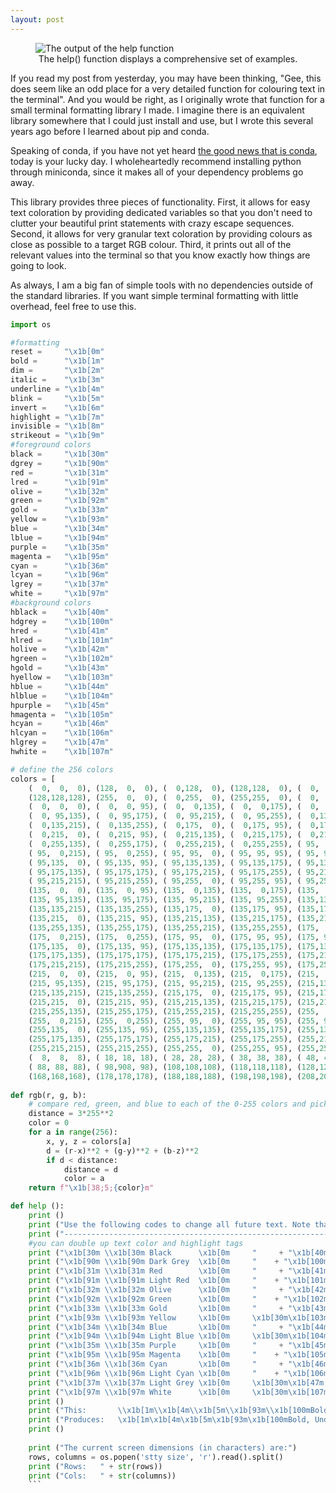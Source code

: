```yaml
---
layout: post
---
```


<figure>
  <img src="https://albatroxx.github.io/images/terminal_formatting.png" alt="The output of the help function"/>
  <figcaption style="text-align:center;">The help() function displays a comprehensive set of examples.</figcaption>
</figure>

If you read my post from yesterday, you may have been thinking, "Gee, this does seem like an odd place for a very detailed function for colouring text in the terminal". And you would be right, as I originally wrote that function for a small terminal formatting library I made. I imagine there is an equivalent library somewhere that I could just install and use, but I wrote this several years ago before I learned about pip and conda.

Speaking of conda, if you have not yet heard [the good news that is conda](https://docs.conda.io/en/latest/miniconda.html), today is your lucky day. I wholeheartedly recommend installing python through miniconda, since it makes all of your dependency problems go away.

This library provides three pieces of functionality. First, it allows for easy text coloration by providing dedicated variables so that you don't need to clutter your beautiful print statements with crazy escape sequences. Second, it allows for very granular text coloration by providing colours as close as possible to a target RGB colour. Third, it prints out all of the relevant values into the terminal so that you know exactly how things are going to look.

As always, I am a big fan of simple tools with no dependencies outside of the standard libraries. If you want simple terminal formatting with little overhead, feel free to use this.

```python
import os

#formatting
reset =     "\x1b[0m"
bold =      "\x1b[1m"
dim =       "\x1b[2m"
italic =    "\x1b[3m"
underline = "\x1b[4m"
blink =     "\x1b[5m"
invert =    "\x1b[6m"
highlight = "\x1b[7m"
invisible = "\x1b[8m"
strikeout = "\x1b[9m"
#foreground colors
black =     "\x1b[30m"
dgrey =     "\x1b[90m"
red =       "\x1b[31m"
lred =      "\x1b[91m"
olive =     "\x1b[32m"
green =     "\x1b[92m"
gold =      "\x1b[33m"
yellow =    "\x1b[93m"
blue =      "\x1b[34m"
lblue =     "\x1b[94m"
purple =    "\x1b[35m"
magenta =   "\x1b[95m"
cyan =      "\x1b[36m"
lcyan =     "\x1b[96m"
lgrey =     "\x1b[37m"
white =     "\x1b[97m"
#background colors
hblack =    "\x1b[40m"
hdgrey =    "\x1b[100m"
hred =      "\x1b[41m"
hlred =     "\x1b[101m"
holive =    "\x1b[42m"
hgreen =    "\x1b[102m"
hgold =     "\x1b[43m"
hyellow =   "\x1b[103m"
hblue =     "\x1b[44m"
hlblue =    "\x1b[104m"
hpurple =   "\x1b[45m"
hmagenta =  "\x1b[105m"
hcyan =     "\x1b[46m"
hlcyan =    "\x1b[106m"
hlgrey =    "\x1b[47m"
hwhite =    "\x1b[107m"

# define the 256 colors
colors = [
	(  0,  0,  0), (128,  0,  0), (  0,128,  0), (128,128,  0), (  0,  0,128), (128,  0,128), (  0,128,128), (192,192,192),
	(128,128,128), (255,  0,  0), (  0,255,  0), (255,255,  0), (  0,  0,255), (255,  0,255), (  0,255,255), (255,255,255),
	(  0,  0,  0), (  0,  0, 95), (  0,  0,135), (  0,  0,175), (  0,  0,215), (  0,  0,255), (  0, 95,  0), (  0, 95, 95),
	(  0, 95,135), (  0, 95,175), (  0, 95,215), (  0, 95,255), (  0,135,  0), (  0,135, 95), (  0,135,135), (  0,135,175),
	(  0,135,215), (  0,135,255), (  0,175,  0), (  0,175, 95), (  0,175,135), (  0,175,175), (  0,175,215), (  0,175,255),
	(  0,215,  0), (  0,215, 95), (  0,215,135), (  0,215,175), (  0,215,215), (  0,215,255), (  0,255,  0), (  0,255, 95),
	(  0,255,135), (  0,255,175), (  0,255,215), (  0,255,255), ( 95,  0,  0), ( 95,  0, 95), ( 95,  0,135), ( 95,  0,175),
	( 95,  0,215), ( 95,  0,255), ( 95, 95,  0), ( 95, 95, 95), ( 95, 95,135), ( 95, 95,175), ( 95, 95,215), ( 95, 95,255),
	( 95,135,  0), ( 95,135, 95), ( 95,135,135), ( 95,135,175), ( 95,135,215), ( 95,135,255), ( 95,175,  0), ( 95,175, 95),
	( 95,175,135), ( 95,175,175), ( 95,175,215), ( 95,175,255), ( 95,215,  0), ( 95,215, 95), ( 95,215,135), ( 95,215,175),
	( 95,215,215), ( 95,215,255), ( 95,255,  0), ( 95,255, 95), ( 95,255,135), ( 95,255,175), ( 95,255,215), ( 95,255,255),
	(135,  0,  0), (135,  0, 95), (135,  0,135), (135,  0,175), (135,  0,215), (135,  0,255), (135, 95,  0), (135, 95, 95),
	(135, 95,135), (135, 95,175), (135, 95,215), (135, 95,255), (135,135,  0), (135,135, 95), (135,135,135), (135,135,175),
	(135,135,215), (135,135,255), (135,175,  0), (135,175, 95), (135,175,135), (135,175,175), (135,175,215), (135,175,255),
	(135,215,  0), (135,215, 95), (135,215,135), (135,215,175), (135,215,215), (135,215,255), (135,255,  0), (135,255, 95),
	(135,255,135), (135,255,175), (135,255,215), (135,255,255), (175,  0,  0), (175,  0, 95), (175,  0,135), (175,  0,175),
	(175,  0,215), (175,  0,255), (175, 95,  0), (175, 95, 95), (175, 95,135), (175, 95,175), (175, 95,215), (175, 95,255),
	(175,135,  0), (175,135, 95), (175,135,135), (175,135,175), (175,135,215), (175,135,255), (175,175,  0), (175,175, 95),
	(175,175,135), (175,175,175), (175,175,215), (175,175,255), (175,215,  0), (175,215, 95), (175,215,135), (175,215,175),
	(175,215,215), (175,215,255), (175,255,  0), (175,255, 95), (175,255,135), (175,255,175), (175,255,215), (175,255,255),
	(215,  0,  0), (215,  0, 95), (215,  0,135), (215,  0,175), (215,  0,215), (215,  0,255), (215, 95,  0), (215, 95, 95),
	(215, 95,135), (215, 95,175), (215, 95,215), (215, 95,255), (215,135,  0), (215,135, 95), (215,135,135), (215,135,175),
	(215,135,215), (215,135,255), (215,175,  0), (215,175, 95), (215,175,135), (215,175,175), (215,175,215), (215,175,255),
	(215,215,  0), (215,215, 95), (215,215,135), (215,215,175), (215,215,215), (215,215,255), (215,255,  0), (215,255, 95),
	(215,255,135), (215,255,175), (215,255,215), (215,255,255), (255,  0,  0), (255,  0, 95), (255,  0,135), (255,  0,175),
	(255,  0,215), (255,  0,255), (255, 95,  0), (255, 95, 95), (255, 95,135), (255, 95,175), (255, 95,215), (255, 95,255),
	(255,135,  0), (255,135, 95), (255,135,135), (255,135,175), (255,135,215), (255,135,255), (255,175,  0), (255,175, 95),
	(255,175,135), (255,175,175), (255,175,215), (255,175,255), (255,215,  0), (255,215, 95), (255,215,135), (255,215,175),
	(255,215,215), (255,215,255), (255,255,  0), (255,255, 95), (255,255,135), (255,255,175), (255,255,215), (255,255,255),
	(  8,  8,  8), ( 18, 18, 18), ( 28, 28, 28), ( 38, 38, 38), ( 48, 48, 48), ( 58, 58, 58), ( 68, 68, 68), ( 79, 79, 79),
	( 88, 88, 88), ( 98,908, 98), (108,108,108), (118,118,118), (128,128,128), (138,138,138), (148,148,148), (159,159,159),
	(168,168,168), (178,178,178), (188,188,188), (198,198,198), (208,208,208), (218,218,218), (244,244,244), (255,255,255)]
 
def rgb(r, g, b):
	# compare red, green, and blue to each of the 0-255 colors and pick the closest one
	distance = 3*255**2
	color = 0
	for a in range(256):
		x, y, z = colors[a]
		d = (r-x)**2 + (g-y)**2 + (b-z)**2
		if d < distance:
			distance = d
			color = a
	return f"\x1b[38;5;{color}m"

def help ():
    print ()
    print ("Use the following codes to change all future text. Note that the code '\\x1b[0m' resets everything to default.")
    print ("--------------------------------------------------------------------------------------------------------------")
    #you can double up text color and highlight tags
    print ("\x1b[30m \\x1b[30m Black      \x1b[0m     "     + "\x1b[40m \\x1b[40m  Black Highlight      \x1b[0m     \\x1b[0m \x1b[0m Regular \x1b[0m")
    print ("\x1b[90m \\x1b[90m Dark Grey  \x1b[0m     "    + "\x1b[100m \\x1b[100m Dark Grey Highlight  \x1b[0m     \\x1b[1m \x1b[1m Bolded \x1b[0m")
    print ("\x1b[31m \\x1b[31m Red        \x1b[0m     "     + "\x1b[41m \\x1b[41   Red Highlight        \x1b[0m     \\x1b[2m \x1b[2m Dim \x1b[0m")
    print ("\x1b[91m \\x1b[91m Light Red  \x1b[0m     "    + "\x1b[101m \\x1b[101  Light Red Highlight  \x1b[0m     \\x1b[3m \x1b[3m Italicized \x1b[0m")
    print ("\x1b[32m \\x1b[32m Olive      \x1b[0m     "     + "\x1b[42m \\x1b[42   Olive Highlight      \x1b[0m     \\x1b[4m \x1b[4m Underlined \x1b[0m")
    print ("\x1b[92m \\x1b[92m Green      \x1b[0m     "    + "\x1b[102m \\x1b[102  Green Highlight      \x1b[0m     \\x1b[5m \x1b[5m Blinking \x1b[0m")
    print ("\x1b[33m \\x1b[33m Gold       \x1b[0m     "     + "\x1b[43m \\x1b[43   Gold Highlight       \x1b[0m     \\x1b[6m \x1b[6m Inverted \x1b[0m")
    print ("\x1b[93m \\x1b[93m Yellow     \x1b[0m     \x1b[30m\x1b[103m \\x1b[103  Yellow Highlight     \x1b[0m     \\x1b[7m \x1b[7m Highlighted \x1b[0m")
    print ("\x1b[34m \\x1b[34m Blue       \x1b[0m     "     + "\x1b[44m \\x1b[44   Blue Highlight       \x1b[0m     \\x1b[8m \x1b[8m Invisible \x1b[0m")
    print ("\x1b[94m \\x1b[94m Light Blue \x1b[0m     \x1b[30m\x1b[104m \\x1b[104  Light Blue Highlight \x1b[0m     \\x1b[9m \x1b[9m Struck Out \x1b[0m")
    print ("\x1b[35m \\x1b[35m Purple     \x1b[0m     "     + "\x1b[45m \\x1b[45   Purple Highlight     \x1b[0m")
    print ("\x1b[95m \\x1b[95m Magenta    \x1b[0m     "    + "\x1b[105m \\x1b[105  Magenta Highlight    \x1b[0m")
    print ("\x1b[36m \\x1b[36m Cyan       \x1b[0m     "     + "\x1b[46m \\x1b[46   Cyan Highlight       \x1b[0m")
    print ("\x1b[96m \\x1b[96m Light Cyan \x1b[0m     "    + "\x1b[106m \\x1b[106  Light Cyan Highlight \x1b[0m")
    print ("\x1b[37m \\x1b[37m Light Grey \x1b[0m     \x1b[30m\x1b[47m \\x1b[47   Light Grey Highlight \x1b[0m")
    print ("\x1b[97m \\x1b[97m White      \x1b[0m     \x1b[30m\x1b[107m \\x1b[107  White Highlight      \x1b[0m")
    print ()
    print ("This:       \\x1b[1m\\x1b[4m\\x1b[5m\\x1b[93m\\x1b[100mBold, Underlined, Italic Yellow Text on a Dark Grey Background\\x1b[0m")
    print ("Produces:   \x1b[1m\x1b[4m\x1b[5m\x1b[93m\x1b[100mBold, Underlined, Italic Yellow Text on a Dark Grey Background\x1b[0m")
    print ()
    
    print ("The current screen dimensions (in characters) are:") 
    rows, columns = os.popen('stty size', 'r').read().split()
    print ("Rows:   " + str(rows))
    print ("Cols:   " + str(columns))
    ```
